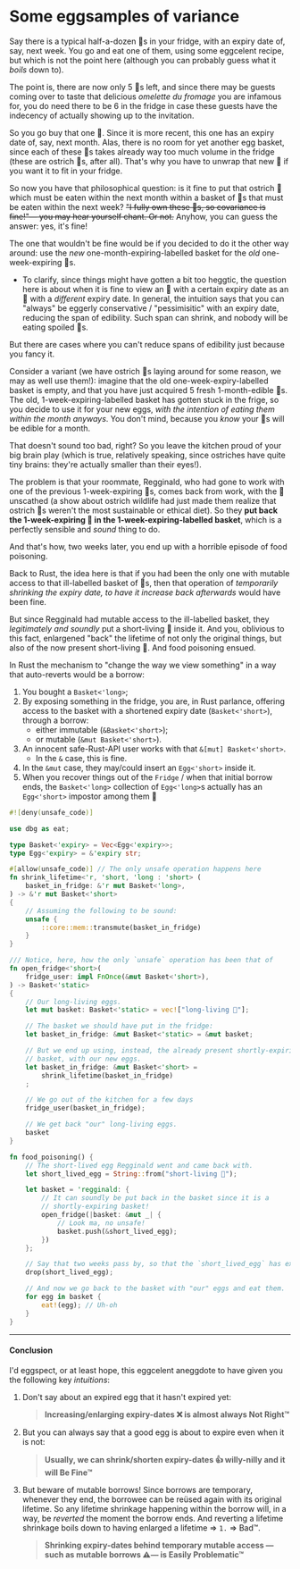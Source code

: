 # Some eggsamples of variance

Say there is a typical half-a-dozen 🥚s in your fridge, with an expiry date of, say, next week. You go and eat one of them, using some eggcelent recipe, but which is not the point here (although you can probably guess what it _boils_ down to).

The point is, there are now only 5 🥚s left, and since there may be guests coming over to taste that delicious _omelette du fromage_ you are infamous for, you do need there to be 6 in the fridge in case these guests have the indecency of actually showing up to the invitation.

So you go buy that one 🥚. Since it is more recent, this one has an expiry date of, say, next month. Alas, there is no room for yet another egg basket, since each of these 🥚s takes already way too much volume in the fridge (these are ostrich 🥚s, after all). That's why you have to unwrap that new 🥚 if you want it to fit in your fridge.

So now you have that philosophical question: is it fine to put that ostrich 🥚 which must be eaten within the next month within a basket of 🥚s that must be eaten within the next week? ~~"I fully own these 🥚s, so covariance is fine!"— you may hear yourself chant. Or not.~~ Anyhow, you can guess the answer: yes, it's fine!

The one that wouldn't be fine would be if you decided to do it the other way around: use the _new_ one-month-expiring-labelled basket for the _old_ one-week-expiring 🥚s.

  - To clarify, since things might have gotten a bit too heggtic, the question here is about when it is fine to view an 🥚 with a certain expiry date as an 🥚 with a _different_ expiry date. In general, the intuition says that you can "always" be eggerly conservative / "pessimisitic" with an expiry date, reducing the span of edibility. Such span can shrink, and nobody will be eating spoiled 🥚s.

But there are cases where you can't reduce spans of edibility just because you fancy it.

Consider a variant (we have ostrich 🥚s laying around for some reason, we may as well use them!): imagine that the old one-week-expiry-labelled basket is empty, and that you have just acquired 5 fresh 1-month-edible 🥚s. The old, 1-week-expiring-labelled basket has gotten stuck in the frige, so you decide to use it for your new eggs, _with the intention of eating them within the month anyways_. You don't mind, because you _know_ your 🥚s will be edible for a month.

That doesn't sound too bad, right? So you leave the kitchen proud of your big brain play (which is true, relatively speaking, since ostriches have quite tiny brains: they're actually smaller than their eyes!).

The problem is that your roommate, Regginald, who had gone to work with one of the previous 1-week-expiring 🥚s, comes back from work, with the 🥚 unscathed (a show about ostrich wildlife had just made them realize that ostrich 🥚s weren't the most sustainable or ethical diet). So they **put back the 1-week-expiring 🥚 in the 1-week-expiring-labelled basket**, which is a perfectly sensible and _sound_ thing to do.

And that's how, two weeks later, you end up with a horrible episode of food poisoning.

Back to Rust, the idea here is that if you had been the only one with mutable access to that ill-labelled basket of 🥚s, then that operation of _temporarily shrinking the expiry date, to have it increase back afterwards_ would have been fine.

But since Regginald had mutable access to the ill-labelled basket, they _legitimately and soundly_ put a short-living 🥚 inside it. And you, oblivious to this fact, enlargened "back" the lifetime of not only the original things, but also of the now present short-living 🥚. And food poisoning ensued.

In Rust the mechanism to "change the way we view something" in a way that auto-reverts would be a borrow:

 1. You bought a `Basket<'long>`;
 1. By exposing something in the fridge, you are, in Rust parlance, offering access to the basket with a shortened expiry date (`Basket<'short>`), through a borrow:
      - either immutable (`&Basket<'short>`);
      - or mutable (`&mut Basket<'short>`).
 1. An innocent safe-Rust-API user works with that `&[mut] Basket<'short>`.
      - In the `&` case, this is fine.
 1. In the `&mut` case, they may/could insert an `Egg<'short>` inside it.
 1. When you recover things out of the `Fridge` / when that initial borrow ends, the `Basket<'long>` collection of `Egg<'long>`s actually has an `Egg<'short>` impostor among them 🤮

```rs
#![deny(unsafe_code)]

use dbg as eat;

type Basket<'expiry> = Vec<Egg<'expiry>>;
type Egg<'expiry> = &'expiry str;

#[allow(unsafe_code)] // The only unsafe operation happens here
fn shrink_lifetime<'r, 'short, 'long : 'short> (
    basket_in_fridge: &'r mut Basket<'long>,
) -> &'r mut Basket<'short>
{
    // Assuming the following to be sound:
    unsafe {
        ::core::mem::transmute(basket_in_fridge)
    }
}

/// Notice, here, how the only `unsafe` operation has been that of
fn open_fridge<'short>(
    fridge_user: impl FnOnce(&mut Basket<'short>),
) -> Basket<'static>
{
    // Our long-living eggs.
    let mut basket: Basket<'static> = vec!["long-living 🥚"];

    // The basket we should have put in the fridge:
    let basket_in_fridge: &mut Basket<'static> = &mut basket;

    // But we end up using, instead, the already present shortly-expiring
    // basket, with our new eggs.
    let basket_in_fridge: &mut Basket<'short> =
        shrink_lifetime(basket_in_fridge)
    ;

    // We go out of the kitchen for a few days
    fridge_user(basket_in_fridge);

    // We get back "our" long-living eggs.
    basket
}

fn food_poisoning() {
    // The short-lived egg Regginald went and came back with.
    let short_lived_egg = String::from("short-living 🥚");

    let basket = 'regginald: {
        // It can soundly be put back in the basket since it is a
        // shortly-expiring basket!
        open_fridge(|basket: &mut _| {
            // Look ma, no unsafe!
            basket.push(&short_lived_egg);
        })
    };

    // Say that two weeks pass by, so that the `short_lived_egg` has expired:
    drop(short_lived_egg);

    // And now we go back to the basket with "our" eggs and eat them.
    for egg in basket {
        eat!(egg); // Uh-oh
    }
}
```

___

#### Conclusion

I'd eggspect, or at least hope, this eggcelent aneggdote to have given you the following key _intuitions_:

 1. Don't say about an expired egg that it hasn't expired yet:

    > **Increasing/enlarging expiry-dates ❌ is almost always Not Right™**

 1. But you can always say that a good egg is about to expire even when it is not:

    > **Usually, we can shrink/shorten expiry-dates 👍 willy-nilly and it will Be Fine™**

 1. But beware of mutable borrows! Since borrows are temporary, whenever they end, the borrowee can be reüsed again with its original lifetime. So any lifetime shrinkage happening within the borrow will, in a way, be _reverted_ the moment the borrow ends. And reverting a lifetime shrinkage boils down to having enlarged a lifetime ⇒ `1.` ⇒ Bad™.

    > **Shrinking expiry-dates behind temporary mutable access —such as mutable borrows ⚠️— is Easily Problematic™**
